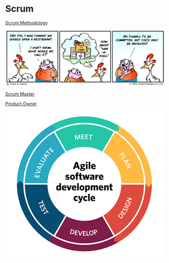 # Scrum

[Scrum Methodology](https://en.wikipedia.org/wiki/Scrum_(software_development))

![Chicken and Pig Cartoon](images/chicken-and-pig-cartoon.jpg)

[Scrum Master](http://whatis.techtarget.com/definition/scrum-master)

[Product Owner](https://www.mountaingoatsoftware.com/agile/scrum/roles/product-owner)

![Agile Software Development Cycle](images/agile-software-development-cycle.png)
